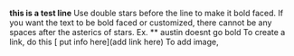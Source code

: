 **this is a test line**
Use double stars before the line to make it bold faced. If you want the text to be bold faced or customized, there cannot be any spaces after the asterics of stars. Ex. ** austin doesnt go bold
To create a link, do this [ put info here](add link here) 
To add image,
